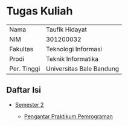 # Tugas Kuliah

<table border=0>
	<tr>
		<td>Nama</td>
		<td>Taufik Hidayat</td>
	</tr>
	<tr>
		<td>NIM</td>
		<td>301200032</td>
	</tr>
	<tr>
		<td>Fakultas</td>
		<td>Teknologi Informasi</td>
	</tr>
	<tr>
		<td>Prodi</td>
		<td>Teknik Informatika</td>
	</tr>
	<tr>
		<td>Per. Tinggi</td>
		<td>Universitas Bale Bandung</td>
	</tr>
</table>

## Daftar Isi

<ul>
	<li><a href="https://github.com/tfkhdyt/tugas-kuliah/tree/main/Semester%202">Semester 2</a></li>
	<ul>
		<li><a href="https://github.com/tfkhdyt/tugas-kuliah/tree/main/Semester%202/Praktikum%20Pengantar%20Pemrograman%20(Pak%20Ojan)">Pengantar Praktikum Pemrograman</a></li>
	</ul>
</ul>
